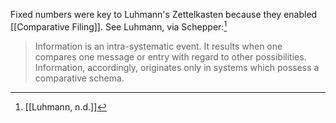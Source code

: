 Fixed numbers were key to Luhmann's Zettelkasten because they enabled [[Comparative Filing]]. See Luhmann, via Schepper:[^1]
> Information is an intra-systematic event. It results when one compares one message or entry with regard to other possibilities. Information, accordingly, originates only in systems which possess a comparative schema.

[^1]: [[Luhmann, n.d.]]